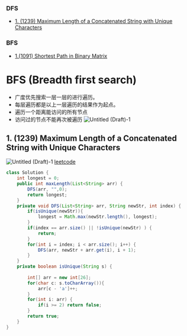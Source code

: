 ### DFS
- [1. (1239) Maximum Length of a Concatenated String with Unique Characters](https://leetcode.com/problems/maximum-length-of-a-concatenated-string-with-unique-characters/)

### BFS 
- [1.(1091) Shortest Path in Binary Matrix](https://leetcode.com/problems/shortest-path-in-binary-matrix/)

# BFS (Breadth first search)
 - 广度优先搜索一层一层的进行遍历。
 - 每层遍历都是以上一层遍历的结果作为起点。
 - 遍历一个距离能访问的所有节点
 - 访问过的节点不能再次被遍历
![Untitled (Draft)-1](https://user-images.githubusercontent.com/19642027/95317898-cc75f880-0863-11eb-99de-afc62407a41b.jpg)
 

## 1. (1239) Maximum Length of a Concatenated String with Unique Characters
![Untitled (Draft)-1](https://user-images.githubusercontent.com/19642027/93666920-0f586380-fa50-11ea-99ec-d02bae389f94.jpg)
[leetcode](https://leetcode.com/problems/maximum-length-of-a-concatenated-string-with-unique-characters/)
```java
class Solution {
    int longest = 0;
    public int maxLength(List<String> arr) {
        DFS(arr, "",0);
        return longest;
    }
    private void DFS(List<String> arr, String newStr, int index) {
        if(isUnique(newStr)){
            longest = Math.max(newStr.length(), longest);
        }
        if(index == arr.size() || !isUnique(newStr) ) {
            return;
        }
        for(int i = index; i < arr.size(); i++) {
            DFS(arr, newStr + arr.get(i), i + 1);
        }
    }
    private boolean isUnique(String s) {
        
        int[] arr = new int[26];
        for(char c: s.toCharArray()){
            arr[c - 'a']++;
        }
        for(int i: arr) {
            if(i >= 2) return false;
        }
        return true;
    }
}

```
